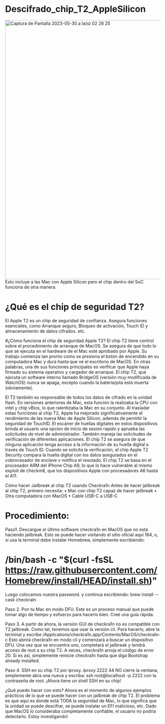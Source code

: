 # Descifrado_chip_T2_AppleSilicon
<img width="841" alt="Captura de Pantalla 2023-05-30 a la(s) 02 28 25" src="https://github.com/AvieDv/Descifrado_chip_T2_AppleSilicon/assets/43917721/56b623b1-db20-40ca-a943-07899a1da254">
Esto incluye a las Mac con Apple Silicon pero el chip dentro del SoC funciona de otra manera.

# ¿Qué es el chip de seguridad T2?

El Apple T2 es un chip de seguridad de confianza. Asegura funciones esenciales, como Arranque
seguro, Bloqueo de activación, Touch ID y almacenamiento de datos cifrados. etc.

#¿Cómo funciona el chip de seguridad Apple T2?
El chip T2 tiene control sobre el procedimiento de arranque de MacOS. Se asegura de que todo lo que
se ejecuta en el hardware de el Mac esté aprobado por Apple. Su trabajo comienza tan pronto como se
presiona el botón de encendido en su computadora Mac y dura hasta que ve el escritorio de MacOS.
En otras palabras, una de sus funciones principales es verificar que Apple haya firmado su sistema
operativo y cargador de arranque. 
El chip T2, que ejecuta un software interno llamado BridgeOS (versión muy
modificada de WatchOS) nunca se apaga, excepto cuando la batería/pila está muerta (obviamente).

El T2 también es responsable de todos los datos de cifrado en la unidad flash. En versiones anteriores
de Mac, esta función la realizaba la CPU con intel y chip vBios, lo que ralentizaba la Mac en su conjunto. Al trasladar estas
funciones al chip T2, Apple ha mejorado significativamente el rendimiento de las nueva Mac de Apple Silicon, además de
permitir la seguridad de TouchlD. El escáner de huellas digitales en estos dispositivos brinda al usuario
una opcion de inicio de sesion rapido y aprueba las solicitudes de nivel de administrador.
También maneja las solicitudes de verificación de diferentes aplicaciones. El chip T2 se asegura de que
ninguna aplicación tenga acceso a la información de su huella digital a través de Touch ID. 
Cuando se solicita la verificación, el chip Apple T2 Security compara la huella digital con los datos asegurados en
el cobrocesador de enclave v notifica el resutado.
El chip T2 se basa en el procesador ARM del iPhone Chip A9, lo que lo hace vulnerable al mismo exploit
de checkm8, que los dispositivos Apple con procesadores A6 hasta el A11. 

Cómo hacer Jailbreak al chip T2 usando Checkra1n
Antes de hacer jailbreak al chip T2, primero necesita:
• Mac con chip T2 capaz de hacer jailbreak
• Otra computadora con MacOS
• Cable USB-C a USB-C

# Procedimiento:

Paso1. Descargue el último software checkra1n en MacOS que no está haciendo jailbreak. Esto se
puede hacer visitando el sitio oficial aquí 164, o, si usa la terminal debe instalar Homebrew, simplemente escribiendo:

# /bin/bash -c "$(curl -fsSL https://raw.githubusercontent.com/Homebrew/install/HEAD/install.sh)"

Luego colocamos nuestra password.
y continua escribiendo:
brew install --cask checkraln

Paso 2. Pon tu Mac en modo DFU. Este es un proceso manual que puede tomar algo de tiempo y
esfuerzo para hacerlo bien. Creé una guía rápida.

Paso 3. A partir de ahora, la versión GUI de checkra1n no es compatible con T2 jailbreak. Como tal,
tenemos que usar la versión cli. Para hacerlo, abre la terminal y
escribe /Applications/checkra1n.app/Contents/MacOS/checkraln-c
Esto abrirá checkra1n en modo cli y comenzará a buscar un dispositivo DFU. 
Una vez que se encuentra uno, completará el jailbreak y tendrá acceso de root a su chip T2. 
A veces, checkra1n arroja el código de error 20. Si es así, simplemente reinicie checkra1n hasta que diga Bootstrap already installed.

Paso 4. SSH en su chip T2 por iproxy. 
iproxy 2222 44 
NO cierre la ventana, simplemente abra una nueva y escriba:
ssh root@localhost -p 2222
con la contraseña de root. ¡Ahora tiene un shell SSH en su chip!

¿Qué puedo hacer con esto?
Ahora es el momento de algunos ejemplos prácticos de lo que se puede hacer con un jailbreak de chip
T2. El problema es que aquí es donde está TODA la seguridad de Mac, lo que significa que la unidad
se puede descifrar, se puede instalar un EFI malicioso, etc. Dado que MacOS lo consideraba completamente
confiable, el usuario no podría detectarlo. Estoy investigando!


